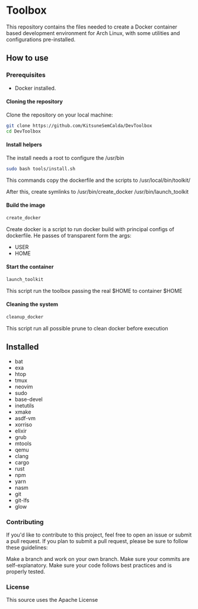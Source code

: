# Toolbox

This repository contains the files needed to create a Docker container based development environment for Arch Linux, with some utilities and configurations pre-installed.

## How to use

### Prerequisites
 - Docker installed.

#### Cloning the repository
Clone the repository on your local machine:


```bash
git clone https://github.com/KitsuneSemCalda/DevToolbox
cd DevToolbox
```

#### Install helpers

The install needs a root to configure the /usr/bin

```bash
sudo bash tools/install.sh
```

This commands copy the dockerfile and the scripts to /usr/local/bin/toolkit/

After this, create symlinks to /usr/bin/create_docker /usr/bin/launch_toolkit

#### Build the image

```bash
create_docker
```

Create docker is a script to run docker build with principal configs of dockerfile. He passes of transparent form the args:

- USER
- HOME

#### Start the container

```bash
launch_toolkit
```

This script run the toolbox passing the real $HOME to container $HOME

#### Cleaning the system

```bash
cleanup_docker
```

This script run all possible prune to clean docker before execution

## Installed

- bat  
- exa 
- htop 
- tmux 
- neovim 
- sudo 
- base-devel 
- inetutils
- xmake 
- asdf-vm 
- xorriso 
- elixir 
- grub 
- mtools 
- qemu 
- clang 
- cargo 
- rust  
- npm   
- yarn  
- nasm  
- git   
- git-lfs
- glow

### Contributing

If you'd like to contribute to this project, feel free to open an issue or submit a pull request. If you plan to submit a pull request, please be sure to follow these guidelines:

Make a branch and work on your own branch.
Make sure your commits are self-explanatory.
Make sure your code follows best practices and is properly tested.

### License

This source uses the Apache License
